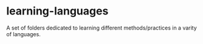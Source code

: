 # learning-languages
A set of folders dedicated to learning different methods/practices in a varity of languages.
